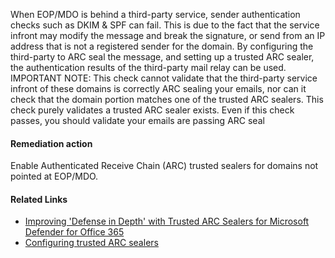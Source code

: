 When EOP/MDO is behind a third-party service, sender authentication checks such as DKIM & SPF can fail. This is due to the fact that the service infront may modify the message and break the signature, or send from an IP address that is not a registered sender for the domain. By configuring the third-party to ARC seal the message, and setting up a trusted ARC sealer, the authentication results of the third-party mail relay can be used. IMPORTANT NOTE: This check cannot validate that the third-party service infront of these domains is correctly ARC sealing your emails, nor can it check that the domain portion matches one of the trusted ARC sealers. This check purely validates a trusted ARC sealer exists. Even if this check passes, you should validate your emails are passing ARC seal

#### Remediation action
Enable Authenticated Receive Chain (ARC) trusted sealers for domains not pointed at EOP/MDO.

#### Related Links

* [Improving 'Defense in Depth' with Trusted ARC Sealers for Microsoft Defender for Office 365](https://techcommunity.microsoft.com/t5/microsoft-defender-for-office/improving-defense-in-depth-with-trusted-arc-sealers-for/ba-p/3440707) 
* [Configuring trusted ARC sealers](https://learn.microsoft.com/en-us/microsoft-365/security/office-365-security/email-authentication-arc-configure?view=o365-worldwide)
